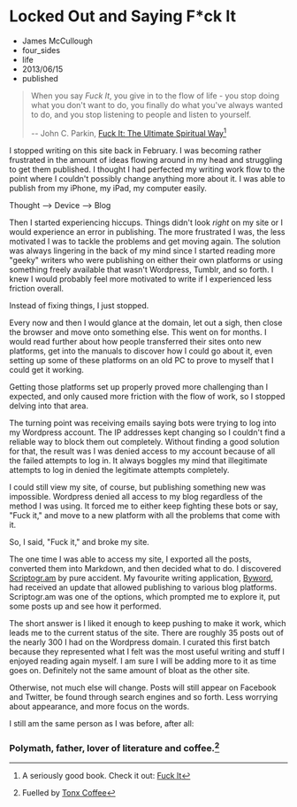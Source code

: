 # Locked Out and Saying F*ck It
- James McCullough
- four_sides
- life
- 2013/06/15
- published		

> When you say *Fuck It*, you give in to the flow of life - you stop doing what you don't want to do, you finally do what you've always wanted to do, and you stop listening to people and listen to yourself. 
>
> -- John C. Parkin, [Fuck It: The Ultimate Spiritual Way](http://www.amazon.com/gp/product/1401927599/ref=as_li_ss_tl?ie=UTF8&camp=1789&creative=390957&creativeASIN=1401927599&linkCode=as2&tag=four0b-20 "Fuck It - John C Parkin")[^1]

I stopped writing on this site back in February. I was becoming rather frustrated in the amount of ideas flowing around in my head and struggling to get them published. I thought I had perfected my writing work flow to the point where I couldn't possibly change anything more about it. I was able to publish from my iPhone, my iPad, my computer easily. 

Thought --> Device --> Blog

Then I started experiencing hiccups. Things didn't look *right* on my site or I would experience an error in publishing. The more frustrated I was, the less motivated I was to tackle the problems and get moving again. The solution was always lingering in the back of my mind since I started reading more "geeky" writers who were publishing on either their own platforms or using something freely available that wasn't Wordpress, Tumblr, and so forth. I knew I would probably feel more motivated to write if I experienced less friction overall. 

Instead of fixing things, I just stopped. 

Every now and then I would glance at the domain, let out a sigh, then close the browser and move onto something else. This went on for months. I would read further about how people transferred their sites onto new platforms, get into the manuals to discover how I could go about it, even setting up some of these platforms on an old PC to prove to myself that I could get it working. 

Getting those platforms set up properly proved more challenging than I expected, and only caused more friction with the flow of work, so I stopped delving into that area. 

The turning point was receiving emails saying bots were trying to log into my Wordpress account. The IP addresses kept changing so I couldn't find a reliable way to block them out completely. Without finding a good solution for that, the result was I was denied access to my account because of all the failed attempts to log in. It always boggles my mind that illegitimate attempts to log in denied the legitimate attempts completely. 

I could still view my site, of course, but publishing something new was impossible. Wordpress denied all access to my blog regardless of the method I was using. It forced me to either keep fighting these bots or say, "Fuck it," and move to a new platform with all the problems that come with it. 

So, I said, "Fuck it," and broke my site. 

The one time I was able to access my site, I exported all the posts, converted them into Markdown, and then decided what to do. I discovered [Scriptogr.am](http://scriptogr.am "Scriptogr.am") by pure accident. My favourite writing application, [Byword](http://click.linksynergy.com/fs-bin/stat?id=IfAPAqe/hTs&offerid=162397&type=3&subid=0&tmpid=1826&RD_PARM1=https%253A%252F%252Fitunes.apple.com%252Fca%252Fapp%252Fbyword%252Fid420212497%253Fmt%253D12%2526uo%253D4%2526partnerId%253D30 "Byword"), had received an update that allowed publishing to various blog platforms. Scriptogr.am was one of the options, which prompted me to explore it, put some posts up and see how it performed. 

The short answer is I liked it enough to keep pushing to make it work, which leads me to the current status of the site. There are roughly 35 posts out of the nearly 300 I had on the Wordpress domain. I curated this first batch because they represented what I felt was the most useful writing and stuff I enjoyed reading again myself. I am sure I will be adding more to it as time goes on. Definitely not the same amount of bloat as the other site. 

Otherwise, not much else will change. Posts will still appear on Facebook and Twitter, be found through search engines and so forth. Less worrying about appearance, and more focus on the words.  

I still am the same person as I was before, after all:

### Polymath, father, lover of literature and coffee.[^2]

[^1]: A seriously good book. Check it out: [Fuck It](http://www.amazon.com/gp/product/1401927599/ref=as_li_ss_tl?ie=UTF8&camp=1789&creative=390957&creativeASIN=1401927599&linkCode=as2&tag=four0b-20 "Fuck It - John C Parkin")


[^2]: Fuelled by [Tonx Coffee](https://tonx.org/178939be "Tonx Coffee")
